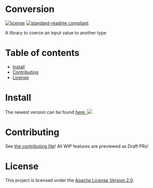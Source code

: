 # Conversion

[![license](https://img.shields.io/github/license/NatroxMC/Conversion?style=for-the-badge&color=b2204c)](../LICENSE)
[![standard-readme compliant](https://img.shields.io/badge/readme%20style-standard-brightgreen.svg?style=for-the-badge)](https://github.com/RichardLitt/standard-readme)

A library to coerce an input value to another type

# Table of contents

- [Install](#install)
- [Contributing](#contributing)
- [License](#license)

# Install

The newest version can be
found [here: ![](https://jitpack.io/v/NatroxMC/Conversion.svg)](https://jitpack.io/#NatroxMC/Conversion)

# Contributing

See [the contributing file](CONTRIBUTING.md)!
All WIP features are previewed as Draft PRs!

# License

This project is licensed under the [Apache License Version 2.0](../LICENSE).
